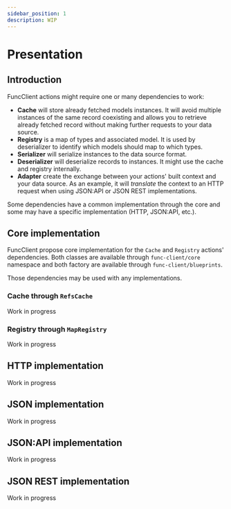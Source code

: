 ```yaml
---
sidebar_position: 1
description: WIP
---
```


# Presentation

## Introduction

FuncClient actions might require one or many dependencies to work:

- **Cache** will store already fetched models instances. It will avoid
  multiple instances of the same record coexisting and allows you to retrieve
  already fetched record without making further requests to your data source.
- **Registry** is a map of types and associated model. It is used by
  deserializer to identify which models should map to which types.
- **Serializer** will serialize instances to the data source format.
- **Deserializer** will deserialize records to instances. It might use the
  cache and registry internally.
- **Adapter** create the exchange between your actions' built context and your
  data source. As an example, it will _translate_ the context to an HTTP
  request when using JSON:API or JSON REST implementations.

Some dependencies have a common implementation through the core and some may
have a specific implementation (HTTP, JSON:API, etc.).

## Core implementation

FuncClient propose core implementation for the `Cache` and `Registry` actions'
dependencies. Both classes are available through `func-client/core` namespace
and both factory are available through `func-client/blueprints`.

Those dependencies may be used with any implementations.

### Cache through `RefsCache`

<span className="chip chip--primary">Work in progress</span>

### Registry through `MapRegistry`

<span className="chip chip--primary">Work in progress</span>

## HTTP implementation

<span className="chip chip--primary">Work in progress</span>

## JSON implementation

<span className="chip chip--primary">Work in progress</span>

## JSON:API implementation

<span className="chip chip--primary">Work in progress</span>

## JSON REST implementation

<span className="chip chip--primary">Work in progress</span>
